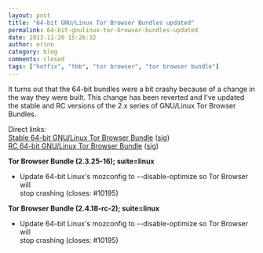 ```yaml
---
layout: post
title: "64-bit GNU/Linux Tor Browser Bundles updated"
permalink: 64-bit-gnulinux-tor-browser-bundles-updated
date: 2013-11-20 15:26:32
author: erinn
category: blog
comments: closed
tags: ["hotfix", "tbb", "tor browser", "tor browser bundle"]
---
```


It turns out that the 64-bit bundles were a bit crashy because of a change in the way they were built. This change has been reverted and I've updated the stable and RC versions of the 2.x series of GNU/Linux Tor Browser Bundles.

Direct links:  
 [Stable 64-bit GNU/Linux Tor Browser Bundle](https://www.torproject.org/dist/torbrowser/linux/tor-browser-gnu-linux-x86_64-2.3.25-16-dev-en-US.tar.gz) ([sig](https://www.torproject.org/dist/torbrowser/linux/tor-browser-gnu-linux-x86_64-2.3.25-16-dev-en-US.tar.gz.asc))  
 [RC 64-bit GNU/Linux Tor Browser Bundle](https://www.torproject.org/dist/torbrowser/linux/tor-browser-gnu-linux-x86_64-2.4.18-rc-2-dev-en-US.tar.gz) ([sig](https://www.torproject.org/dist/torbrowser/linux/tor-browser-gnu-linux-x86_64-2.4.18-rc-2-dev-en-US.tar.gz.asc))

**Tor Browser Bundle (2.3.25-16); suite=linux**

-   Update 64-bit Linux's mozconfig to --disable-optimize so Tor Browser will  
     stop crashing (closes: \#10195)

**Tor Browser Bundle (2.4.18-rc-2); suite=linux**

-   Update 64-bit Linux's mozconfig to --disable-optimize so Tor Browser will  
     stop crashing (closes: \#10195)

